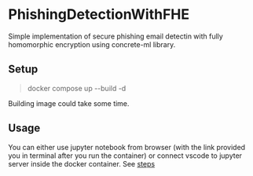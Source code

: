 # PhishingDetectionWithFHE

Simple implementation of secure phishing email detectin with fully homomorphic encryption using concrete-ml library.

## Setup

> docker compose up --build -d

Building image could take some time.

## Usage

You can either use jupyter notebook from browser (with the link provided you in terminal after you run the container) or connect vscode to jupyter server inside the docker container. See [steps](https://medium.com/@FredAsDev/connect-vs-code-jupyter-notebook-to-a-jupyter-container-a63293f29325)


